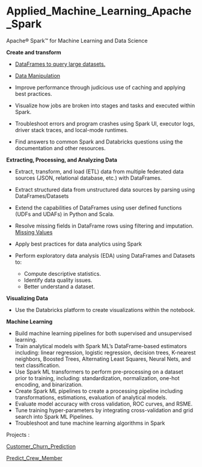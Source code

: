 # Applied_Machine_Learning_Apache_Spark
Apache® Spark™ for Machine Learning and Data Science
                                                        

**Create and transform** 

- [DataFrames to query large datasets.](https://databricks-prod-cloudfront.cloud.databricks.com/public/4027ec902e239c93eaaa8714f173bcfc/6974851263301701/193175068117394/6267955876615859/latest.html)

- [Data Manipulation](https://databricks-prod-cloudfront.cloud.databricks.com/public/4027ec902e239c93eaaa8714f173bcfc/6974851263301701/3830219129576256/6267955876615859/latest.html)

- Improve performance through judicious use of caching and applying best practices.
- Visualize how jobs are broken into stages and tasks and executed within Spark.
- Troubleshoot errors and program crashes using Spark UI, executor logs, driver stack traces, and local-mode runtimes.
- Find answers to common Spark and Databricks questions using the documentation and other resources.

**Extracting, Processing, and Analyzing Data**

- Extract, transform, and load (ETL) data from multiple federated data sources (JSON, relational database, etc.) with DataFrames.
- Extract structured data from unstructured data sources by parsing using DataFrames/Datasets
- Extend the capabilities of DataFrames using user defined functions (UDFs and UDAFs) in Python and Scala.
- Resolve missing fields in DataFrame rows using filtering and imputation.
[Missing Values](https://databricks-prod-cloudfront.cloud.databricks.com/public/4027ec902e239c93eaaa8714f173bcfc/6974851263301701/3830219129576287/6267955876615859/latest.html)

- Apply best practices for data analytics using Spark
- Perform exploratory data analysis (EDA) using DataFrames and Datasets to:
    - Compute descriptive statistics.
    - Identify data quality issues.
    - Better understand a dataset.

**Visualizing Data**

- Use the Databricks platform to create visualizations within the notebook.

**Machine Learning**

- Build machine learning pipelines for both supervised and unsupervised learning.
- Train analytical models with Spark ML’s DataFrame-based estimators including: linear regression, logistic regression, decision trees, K-nearest neighbors, Boosted Trees, Alternating Least Squares, Neural Nets, and text classification.
- Use Spark ML transformers to perform pre-processing on a dataset prior to training, including: standardization, normalization, one-hot encoding, and binarization.
- Create Spark ML pipelines to create a processing pipeline including transformations, estimations, evaluation of analytical models.
- Evaluate model accuracy with cross validation, ROC curves, and RSME.
- Tune training hyper-parameters by integrating cross-validation and grid search into Spark ML Pipelines.
- Troubleshoot and tune machine learning algorithms in Spark

Projects : 

[Customer_Churn_Prediction](https://databricks-prod-cloudfront.cloud.databricks.com/public/4027ec902e239c93eaaa8714f173bcfc/6974851263301701/2014520085326770/6267955876615859/latest.html)

[Predict_Crew_Member](https://databricks-prod-cloudfront.cloud.databricks.com/public/4027ec902e239c93eaaa8714f173bcfc/6974851263301701/1639726604922475/6267955876615859/latest.html)
